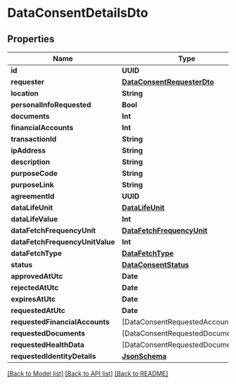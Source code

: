 # DataConsentDetailsDto

## Properties
Name | Type | Description | Notes
------------ | ------------- | ------------- | -------------
**id** | **UUID** |  | [optional] 
**requester** | [**DataConsentRequesterDto**](DataConsentRequesterDto.md) |  | [optional] 
**location** | **String** |  | [optional] 
**personalInfoRequested** | **Bool** |  | [optional] 
**documents** | **Int** |  | [optional] 
**financialAccounts** | **Int** |  | [optional] 
**transactionId** | **String** |  | [optional] 
**ipAddress** | **String** |  | [optional] 
**description** | **String** |  | [optional] 
**purposeCode** | **String** |  | [optional] 
**purposeLink** | **String** |  | [optional] 
**agreementId** | **UUID** |  | [optional] 
**dataLifeUnit** | [**DataLifeUnit**](DataLifeUnit.md) |  | [optional] 
**dataLifeValue** | **Int** |  | [optional] 
**dataFetchFrequencyUnit** | [**DataFetchFrequencyUnit**](DataFetchFrequencyUnit.md) |  | [optional] 
**dataFetchFrequencyUnitValue** | **Int** |  | [optional] 
**dataFetchType** | [**DataFetchType**](DataFetchType.md) |  | [optional] 
**status** | [**DataConsentStatus**](DataConsentStatus.md) |  | [optional] 
**approvedAtUtc** | **Date** |  | [optional] 
**rejectedAtUtc** | **Date** |  | [optional] 
**expiresAtUtc** | **Date** |  | [optional] 
**requestedAtUtc** | **Date** |  | [optional] 
**requestedFinancialAccounts** | [DataConsentRequestedAccountDto] |  | [optional] 
**requestedDocuments** | [DataConsentRequestedDocumentDto] |  | [optional] 
**requestedHealthData** | [DataConsentRequestedDocument] |  | [optional] 
**requestedIdentityDetails** | [**JsonSchema**](JsonSchema.md) |  | [optional] 

[[Back to Model list]](../README.md#documentation-for-models) [[Back to API list]](../README.md#documentation-for-api-endpoints) [[Back to README]](../README.md)


